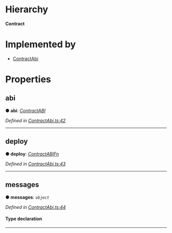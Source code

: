 

# Hierarchy

**Contract**

# Implemented by

* [ContractAbi](../classes/_contractabi_.contractabi.md)

# Properties

<a id="abi"></a>

##  abi

**● abi**: *[ContractABI](../modules/_contractabi_.md#contractabi-1)*

*Defined in [ContractAbi.ts:42](https://github.com/polkadot-js/api/blob/97032e7/packages/types/src/ContractAbi.ts#L42)*

___
<a id="deploy"></a>

##  deploy

**● deploy**: *[ContractABIFn](_contractabi_.contractabifn.md)*

*Defined in [ContractAbi.ts:43](https://github.com/polkadot-js/api/blob/97032e7/packages/types/src/ContractAbi.ts#L43)*

___
<a id="messages"></a>

##  messages

**● messages**: *`object`*

*Defined in [ContractAbi.ts:44](https://github.com/polkadot-js/api/blob/97032e7/packages/types/src/ContractAbi.ts#L44)*

#### Type declaration

[index: `string`]: [ContractABIFn](_contractabi_.contractabifn.md)

___

